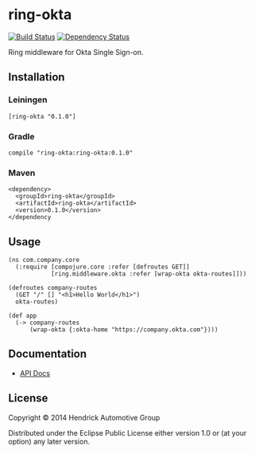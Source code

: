 # ring-okta

[![Build Status](https://travis-ci.org/Hendrick/ring-okta.svg?branch=master)](https://travis-ci.org/Hendrick/ring-okta) [![Dependency Status](https://www.versioneye.com/user/projects/540df18842c8d5146300000c/badge.svg)](https://www.versioneye.com/user/projects/540df18842c8d5146300000c)

Ring middleware for Okta Single Sign-on.

## Installation

### Leiningen

```
[ring-okta "0.1.0"]
```

### Gradle

```
compile "ring-okta:ring-okta:0.1.0"
```

### Maven

```
<dependency>
  <groupId>ring-okta</groupId>
  <artifactId>ring-okta</artifactId>
  <version>0.1.0</version>
</dependency
```

## Usage

```
(ns com.company.core
  (:require [compojure.core :refer [defroutes GET]]
            [ring.middleware.okta :refer [wrap-okta okta-routes]]))

(defroutes company-routes
  (GET "/" [] "<h1>Hello World</h1>")
  okta-routes)

(def app
  (-> company-routes
      (wrap-okta {:okta-home "https://company.okta.com"})))
```

## Documentation

- [API Docs](http://Hendrick.github.io/ring-okta/ring.middleware.okta.html)

## License

Copyright © 2014 Hendrick Automotive Group

Distributed under the Eclipse Public License either version 1.0 or (at
your option) any later version.
